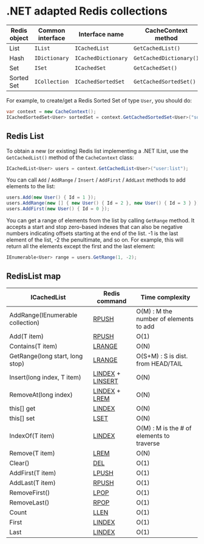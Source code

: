 .NET adapted Redis collections
=====

| Redis object | Common interface | Interface name | CacheContext method |
| ------------ | ---------------- | -------------- | ------------------- |
| List | ```IList``` | ```ICachedList``` | ```GetCachedList()``` |
| Hash | ```IDictionary``` | ```ICachedDictionary``` | ```GetCachedDictionary()``` |
| Set | ```ISet``` | ```ICachedSet``` | ```GetCachedSet()``` |
| Sorted Set | ```ICollection``` | ```ICachedSortedSet``` | ```GetCachedSortedSet()``` |

For example, to create/get a Redis Sorted Set of type `User`, you should do:
```c#
var context = new CacheContext();
ICachedSortedSet<User> sortedSet = context.GetCachedSortedSet<User>("some:key");
```


## Redis List

To obtain a new (or existing) Redis list implementing a .NET IList, use the ```GetCachedList()``` method of the ```CacheContext``` class:

```c#
ICachedList<User> users = context.GetCachedList<User>("user:list");
```

You can call `Add` / `AddRange` / `Insert` / `AddFirst` / `AddLast` methods to add elements to the list:

```c#
users.Add(new User() { Id = 1 });
users.AddRange(new [] { new User() { Id = 2 }, new User() { Id = 3 } });
users.AddFirst(new User() { Id = 0 });
```

You can get a range of elements from the list by calling `GetRange` method.
It accepts a start and stop zero-based indexes that can also be negative numbers indicating offsets starting at the end of the list. -1 is the last element of the list, -2 the penultimate, and so on.
For example, this will return all the elements except the first and the last element:
```c#
IEnumerable<User> range = users.GetRange(1, -2);
```

## RedisList map

|ICachedList|Redis command|Time complexity|
|------|------|-------|
|AddRange(IEnumerable<T> collection)|[RPUSH](http://redis.io/commands/rpush)|O(M) : M the number of elements to add|
|Add(T item)|[RPUSH](http://redis.io/commands/rpush)|O(1)|
|Contains(T item)|[LRANGE](http://redis.io/commands/lrange)|O(N)|
|GetRange(long start, long stop)|[LRANGE](http://redis.io/commands/lrange)|O(S+M) : S is dist. from HEAD/TAIL|
|Insert(long index, T item)|[LINDEX](http://redis.io/commands/lindex) + [LINSERT](http://redis.io/commands/linsert)|O(N)|
|RemoveAt(long index)|[LINDEX](http://redis.io/commands/lindex) + [LREM](http://redis.io/commands/lrem)|O(N)|
|this[] get|[LINDEX](http://redis.io/commands/lindex)|O(N)|
|this[] set|[LSET](http://redis.io/commands/lset)|O(N)|
|IndexOf(T item)|[LINDEX](http://redis.io/commands/lindex)|O(M) : M is the # of elements to traverse|
|Remove(T item)|[LREM](http://redis.io/commands/lrem)|O(N)|
|Clear()|[DEL](http://redis.io/commands/del)|O(1)|
|AddFirst(T item)|[LPUSH](http://redis.io/commands/lpush)|O(1)|
|AddLast(T item)|[RPUSH](http://redis.io/commands/rpush)|O(1)|
|RemoveFirst()|[LPOP](http://redis.io/commands/lpop)|O(1)|
|RemoveLast()|[RPOP](http://redis.io/commands/rpop)|O(1)|
|Count|[LLEN](http://redis.io/commands/llen)|O(1)|
|First|[LINDEX](http://redis.io/commands/lindex)|O(1)|
|Last|[LINDEX](http://redis.io/commands/lindex)|O(1)|

```c#
```
